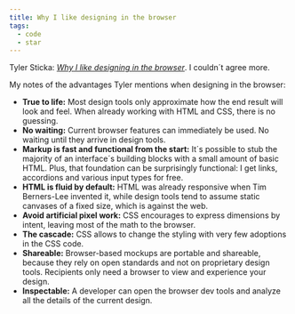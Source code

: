 ```yaml
---
title: Why I like designing in the browser
tags: 
  - code
  - star
---
```

Tyler Sticka: [<cite>Why I like designing in the browser</cite>](https://cloudfour.com/thinks/why-i-like-designing-in-the-browser/). I couldn´t agree more.

My notes of the advantages Tyler mentions when designing in the browser:

- **True to life:** Most design tools only approximate how the end result will look and feel. When already working with HTML and CSS, there is no guessing.
- **No waiting:** Current browser features can immediately be used. No waiting until they arrive in design tools.
- **Markup is fast and functional from the start:**  It´s possible to stub the majority of an interface´s building blocks with a small amount of basic HTML. Plus, that foundation can be surprisingly functional: I get links, accordions and various input types for free.
- **HTML is fluid by default:** HTML was already responsive when Tim Berners-Lee invented it, while design tools tend to assume static canvases of a fixed size, which is against the web.
- **Avoid artificial pixel work:** CSS encourages to express dimensions by intent, leaving most of the math to the browser.
- **The cascade:** CSS allows to change the styling with very few adoptions in the CSS code.
- **Shareable:** Browser-based mockups are portable and shareable, because they rely on open standards and not on proprietary design tools. Recipients only need a browser to view and experience your design.
- **Inspectable:** A developer can open the browser dev tools and analyze all the details of the current design.